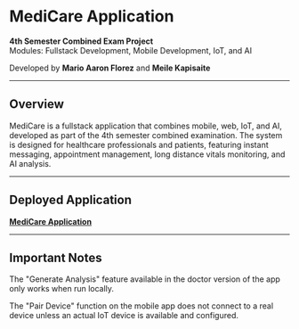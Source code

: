 # MediCare Application

**4th Semester Combined Exam Project**  
Modules: Fullstack Development, Mobile Development, IoT, and AI

Developed by **Mario Aaron Florez** and **Meile Kapisaite**

---

##  Overview

MediCare is a fullstack application that combines mobile, web, IoT, and AI, developed as part of the 4th semester combined examination. The system is designed for healthcare professionals and patients, featuring instant messaging, appointment management, long distance vitals monitoring, and AI analysis.

---

## Deployed Application
  
 **[MediCare Application](https://meile5.github.io/MediCareApplication/)**

---

## Important Notes
 The "Generate Analysis" feature available in the doctor version of the app only works when run locally.

 The "Pair Device" function on the mobile app does not connect to a real device unless an actual IoT device is available and configured.




